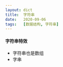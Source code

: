 ```yaml
---
layout: dict
title:  字符串
date:   2020-09-06
tags:   [数据结构, 字符串]
---
```


#### 字符串特效

* 字符串也是数组
* 字串
